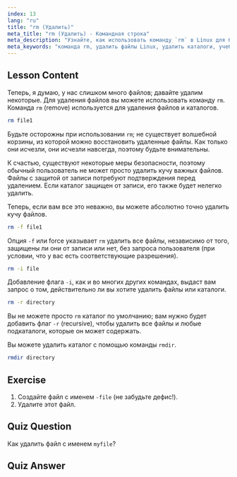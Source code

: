 ```yaml
---
index: 13
lang: "ru"
title: "rm (Удалить)"
meta_title: "rm (Удалить) - Командная строка"
meta_description: "Узнайте, как использовать команду `rm` в Linux для безопасного удаления файлов и каталогов. Изучите опции, такие как -f, -i, -r, и rmdir. Начните свое путешествие по Linux!"
meta_keywords: "команда rm, удалить файлы Linux, удалить каталоги, учебник Linux, Linux для начинающих, rmdir, руководство по Linux"
---
```


## Lesson Content

Теперь, я думаю, у нас слишком много файлов; давайте удалим некоторые. Для удаления файлов вы можете использовать команду `rm`. Команда `rm` (remove) используется для удаления файлов и каталогов.

```bash
rm file1
```

Будьте осторожны при использовании `rm`; не существует волшебной корзины, из которой можно восстановить удаленные файлы. Как только они исчезли, они исчезли навсегда, поэтому будьте внимательны.

К счастью, существуют некоторые меры безопасности, поэтому обычный пользователь не может просто удалить кучу важных файлов. Файлы с защитой от записи потребуют подтверждения перед удалением. Если каталог защищен от записи, его также будет нелегко удалить.

Теперь, если вам все это неважно, вы можете абсолютно точно удалить кучу файлов.

```bash
rm -f file1
```

Опция `-f` или force указывает `rm` удалить все файлы, независимо от того, защищены ли они от записи или нет, без запроса пользователя (при условии, что у вас есть соответствующие разрешения).

```bash
rm -i file
```

Добавление флага `-i`, как и во многих других командах, выдаст вам запрос о том, действительно ли вы хотите удалить файлы или каталоги.

```bash
rm -r directory
```

Вы не можете просто `rm` каталог по умолчанию; вам нужно будет добавить флаг `-r` (recursive), чтобы удалить все файлы и любые подкаталоги, которые он может содержать.

Вы можете удалить каталог с помощью команды `rmdir`.

```bash
rmdir directory
```

## Exercise

1. Создайте файл с именем `-file` (не забудьте дефис!).
2. Удалите этот файл.

## Quiz Question

Как удалить файл с именем `myfile`?

## Quiz Answer
